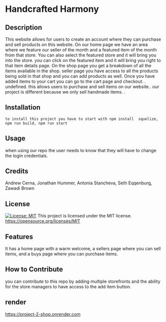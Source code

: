 # Handcrafted Harmony
 
## Description
This website allows for users to create an account where they can purchase and sell products on this website. On our home page we have an area where we feature our seller of  the month and a featured item of the month from that store. You can  also  select the featured store and it will bring you into the store. you can click on the featured item and it will bring you right to that item details page. On the   shop page you get a breakdown of all the items available in the shop. seller page you have access to all the products being sold in that shop and you can add products as well. Once you have added items to your cart you can go to the cart page and checkout. .
undefined.
this allows users to purchase and sell items on our website..
our project is different because we only sell handmade items. .




## Installation
```
to install this project you have to start with npm install  squelize, npm run build, npm run start
```




## Usage
when using our repo the user needs to know that they will have to change the login credentials.


## Credits
Andrew Cerna, Jonathan Hummer, Antonia Stancheva, Seth Eqqenburg, Zawadi Brown


## License
[![License: MIT](https://img.shields.io/badge/License-MIT-yellow.svg)](https://opensource.org/licenses/MIT)
This project is licensed under the MIT license.
https://opensource.org/licenses/MIT


## Features
It has a home page with a warm welcome, a sellers page where you can sell items, and a buys page where you can purchase items.


## How to Contribute
you can contribute to this repo by adding multiple storefronts and the ability for the store managers to have access to the add item button.






## render
https://project-2-shop.onrender.com
